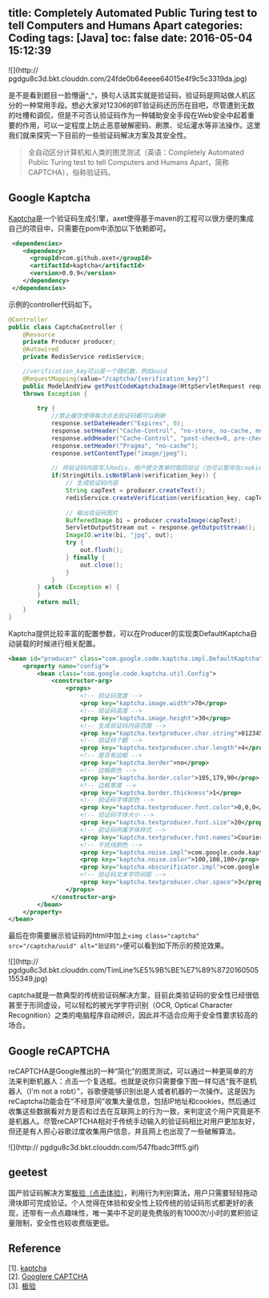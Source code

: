 title: Completely Automated Public Turing test to tell Computers and Humans Apart
categories: Coding
tags: [Java]
toc: false
date: 2016-05-04 15:12:39
---

![](http://
pgdgu8c3d.bkt.clouddn.com/24fde0b64eeee64015e4f9c5c3319da.jpg)
<!-- more -->

是不是看到题目一脸懵逼^_^，换句人话其实就是验证码，验证码是网站做人机区分的一种常用手段。想必大家对12306的BT验证码还历历在目吧，尽管遭到无数的吐槽和调侃，但是不可否认验证码作为一种辅助安全手段在Web安全中起着重要的作用，可以一定程度上防止恶意破解密码、刷票、论坛灌水等非法操作。这里我们就来探究一下目前的一些验证码解决方案及其安全性。

> 全自动区分计算机和人类的图灵测试（英语：Completely Automated Public Turing test to tell Computers and Humans Apart，简称CAPTCHA），俗称验证码。

## Google Kaptcha

[Kaptcha](https://github.com/axet/kaptcha)是一个验证码生成引擎，axet使得基于maven的工程可以很方便的集成自己的项目中，只需要在pom中添加以下依赖即可。

```xml
 <dependencies>
    <dependency>
      <groupId>com.github.axet</groupId>
      <artifactId>kaptcha</artifactId>
      <version>0.0.9</version>
    </dependency>
 </dependencies>
``` 

示例的controller代码如下。

```java
@Controller
public class CaptchaController {
	@Resource
	private Producer producer;
	@Autowired
	private RedisService redisService;	

    //verification_key可以是一个随机数，例如uuid
	@RequestMapping(value="/captcha/{verification_key}")
	public ModelAndView getPostCodeKaptchaImage(HttpServletRequest request, @PathVariable("verification_key") String verification_key,HttpServletResponse response)
	throws Exception {
		
		try {
			//禁止缓存使得每次点击验证码都可以刷新
			response.setDateHeader("Expires", 0);
			response.setHeader("Cache-Control", "no-store, no-cache, must-revalidate");
			response.addHeader("Cache-Control", "post-check=0, pre-check=0");
			response.setHeader("Pragma", "no-cache");
			response.setContentType("image/jpeg");
			
			// 将验证码内容写入Redis，用户提交表单时取回验证（也可以暂存在cookie里）
			if(StringUtils.isNotBlank(verification_key)) {
				// 生成验证码内容
				String capText = producer.createText();
				redisService.createVerification(verification_key, capText);
				
				// 输出验证码图片
				BufferedImage bi = producer.createImage(capText);
				ServletOutputStream out = response.getOutputStream();
				ImageIO.write(bi, "jpg", out);
				try {
					out.flush();
				} finally {
					out.close();
				}
			}
		} catch (Exception e) {
		}
		return null;
	}
}
```

Kaptcha提供比较丰富的配置参数，可以在Producer的实现类DefaultKaptcha自动装载的时候进行相关配置。

```xml
<bean id="producer" class="com.google.code.kaptcha.impl.DefaultKaptcha">
	<property name="config">
		<bean class="com.google.code.kaptcha.util.Config">
			<constructor-arg>
				<props>
					<!-- 验证码宽度 -->  
                    <prop key="kaptcha.image.width">70</prop>   
                    <!-- 验证码高度 -->  
                    <prop key="kaptcha.image.height">30</prop>  
                    <!-- 生成验证码内容范围 -->  
                    <prop key="kaptcha.textproducer.char.string">0123456789</prop>  
                    <!-- 验证码个数 -->  
                    <prop key="kaptcha.textproducer.char.length">4</prop>  
                    <!-- 是否有边框 -->  
                    <prop key="kaptcha.border">no</prop>  
                    <!-- 边框颜色 --> 
                    <prop key="kaptcha.border.color">105,179,90</prop> 
                    <!-- 边框厚度 -->  
                    <prop key="kaptcha.border.thickness">1</prop>  
                    <!-- 验证码字体颜色 -->  
                    <prop key="kaptcha.textproducer.font.color">0,0,0</prop>  
                    <!-- 验证码字体大小 -->  
                    <prop key="kaptcha.textproducer.font.size">20</prop>  
                    <!-- 验证码所属字体样式 -->  
                    <prop key="kaptcha.textproducer.font.names">Courier</prop>  
                    <!-- 干扰线颜色 -->
                    <prop key="kaptcha.noise.impl">com.google.code.kaptcha.impl.NoNoise</prop>
                    <prop key="kaptcha.noise.color">100,100,100</prop>
                    <prop key="kaptcha.obscurificator.impl">com.google.code.kaptcha.impl.ShadowGimpy</prop>
                    <!-- 验证码文本字符间距 -->  
                    <prop key="kaptcha.textproducer.char.space">3</prop>
				</props>
			</constructor-arg>
		</bean>
	</property>
</bean>
```

最后在你需要展示验证码的html中加上```<img class="captcha" src="/captcha/uuid" alt="验证码">```便可以看到如下所示的预览效果。

![](http://
pgdgu8c3d.bkt.clouddn.com/TimLine%E5%9B%BE%E7%89%8720160505155349.jpg)

captcha就是一款典型的传统验证码解决方案，目前此类验证码的安全性已经很低甚至于形同虚设，可以轻松的被光学字符识别（OCR, Optical Character Recognition）之类的电脑程序自动辨识，因此并不适合应用于安全性要求较高的场合。

## Google reCAPTCHA
reCAPTCHA是Google推出的一种“简化”的图灵测试，可以通过一种更简单的方法来判断机器人：点击一个复选框。也就是说你只需要像下图一样勾选“我不是机器人（I'm not a robt）”，谷歌便能够识别出是人或者机器的一次操作。这是因为reCaptcha功能会在“不经意间”收集大量信息，包括IP地址和cookies，然后通过收集这些数据看对方是否和过去在互联网上的行为一致，来判定这个用户究竟是不是机器人。尽管reCAPTCHA相对于传统手动输入的验证码相比对用户更加友好，但还是有人担心谷歌过度收集用户信息，并且网上也出现了一些破解算法。

![](http://
pgdgu8c3d.bkt.clouddn.com/547fbadc3fff5.gif)

## geetest

国产验证码解决方案[极验（点击体验）](http://www.geetest.com/exp_normal)，利用行为判别算法，用户只需要轻轻拖动滑块即可完成验证。个人觉得在体验和安全性上较传统的验证码形式都更好的表现，还带有一点点趣味性，唯一美中不足的是免费版的有1000次/小时的累积验证量限制，安全性也较收费版更低。


## Reference

[1]. [kaptcha](https://github.com/axet/kaptcha)   
[2]. [Googlere CAPTCHA](http://www.google.com/recaptcha/intro/index.html)    
[3]. [极验](http://www.geetest.com/)    
